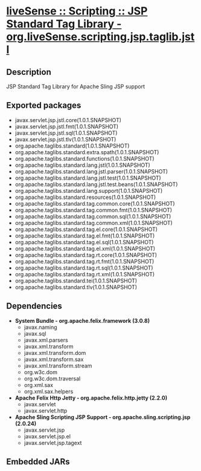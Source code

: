 # [liveSense :: Scripting :: JSP Standard Tag Library - org.liveSense.scripting.jsp.taglib.jstl](http://github.com/liveSense/org.liveSense.scripting.jsp.taglib.jstl)
## Description
JSP Standard Tag Library for Apache Sling JSP support
## Exported packages
* javax.servlet.jsp.jstl.core(1.0.1.SNAPSHOT)
* javax.servlet.jsp.jstl.fmt(1.0.1.SNAPSHOT)
* javax.servlet.jsp.jstl.sql(1.0.1.SNAPSHOT)
* javax.servlet.jsp.jstl.tlv(1.0.1.SNAPSHOT)
* org.apache.taglibs.standard(1.0.1.SNAPSHOT)
* org.apache.taglibs.standard.extra.spath(1.0.1.SNAPSHOT)
* org.apache.taglibs.standard.functions(1.0.1.SNAPSHOT)
* org.apache.taglibs.standard.lang.jstl(1.0.1.SNAPSHOT)
* org.apache.taglibs.standard.lang.jstl.parser(1.0.1.SNAPSHOT)
* org.apache.taglibs.standard.lang.jstl.test(1.0.1.SNAPSHOT)
* org.apache.taglibs.standard.lang.jstl.test.beans(1.0.1.SNAPSHOT)
* org.apache.taglibs.standard.lang.support(1.0.1.SNAPSHOT)
* org.apache.taglibs.standard.resources(1.0.1.SNAPSHOT)
* org.apache.taglibs.standard.tag.common.core(1.0.1.SNAPSHOT)
* org.apache.taglibs.standard.tag.common.fmt(1.0.1.SNAPSHOT)
* org.apache.taglibs.standard.tag.common.sql(1.0.1.SNAPSHOT)
* org.apache.taglibs.standard.tag.common.xml(1.0.1.SNAPSHOT)
* org.apache.taglibs.standard.tag.el.core(1.0.1.SNAPSHOT)
* org.apache.taglibs.standard.tag.el.fmt(1.0.1.SNAPSHOT)
* org.apache.taglibs.standard.tag.el.sql(1.0.1.SNAPSHOT)
* org.apache.taglibs.standard.tag.el.xml(1.0.1.SNAPSHOT)
* org.apache.taglibs.standard.tag.rt.core(1.0.1.SNAPSHOT)
* org.apache.taglibs.standard.tag.rt.fmt(1.0.1.SNAPSHOT)
* org.apache.taglibs.standard.tag.rt.sql(1.0.1.SNAPSHOT)
* org.apache.taglibs.standard.tag.rt.xml(1.0.1.SNAPSHOT)
* org.apache.taglibs.standard.tei(1.0.1.SNAPSHOT)
* org.apache.taglibs.standard.tlv(1.0.1.SNAPSHOT)
## Dependencies
* __System Bundle - org.apache.felix.framework (3.0.8)__
	* javax.naming
	* javax.sql
	* javax.xml.parsers
	* javax.xml.transform
	* javax.xml.transform.dom
	* javax.xml.transform.sax
	* javax.xml.transform.stream
	* org.w3c.dom
	* org.w3c.dom.traversal
	* org.xml.sax
	* org.xml.sax.helpers
* __Apache Felix Http Jetty - org.apache.felix.http.jetty (2.2.0)__
	* javax.servlet
	* javax.servlet.http
* __Apache Sling Scripting JSP Support - org.apache.sling.scripting.jsp (2.0.24)__
	* javax.servlet.jsp
	* javax.servlet.jsp.el
	* javax.servlet.jsp.tagext
## Embedded JARs
